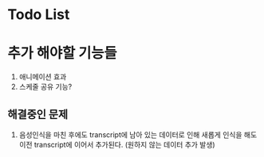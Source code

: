 # Todo List

# 추가 해야할 기능들

1.  애니메이션 효과
2.  스케줄 공유 기능?

## 해결중인 문제

1. 음성인식을 마친 후에도 transcript에 남아 있는 데이터로 인해 새롭게 인식을 해도
   이전 transcript에 이어서 추가된다. (원하지 않는 데이터 추가 발생)
